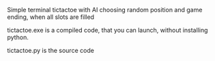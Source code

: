 Simple terminal tictactoe with AI choosing random position and game ending, when all slots are filled

tictactoe.exe is a compiled code, that you can launch, without installing python.

tictactoe.py is the source code
